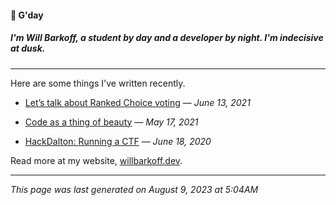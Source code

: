 #### 👋 G'day
##### I'm Will Barkoff, a student by day and a developer by night. I'm indecisive at dusk. 

---

Here are some things I've written recently.

- [Let’s talk about Ranked Choice voting](https://willbarkoff.dev/2021/06/13/ranked-choice) &mdash; _June 13, 2021_

- [Code as a thing of beauty](https://willbarkoff.dev/2021/05/17/beauty) &mdash; _May 17, 2021_

- [HackDalton: Running a CTF](https://willbarkoff.dev/2020/06/18/hackdalton) &mdash; _June 18, 2020_


Read more at my website, [willbarkoff.dev](https://willbarkoff.dev).

---
_This page was last generated on August 9, 2023 at 5:04AM_